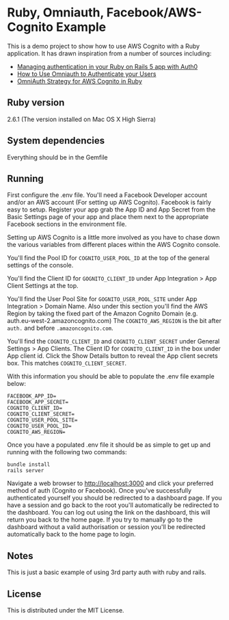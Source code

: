 # Ruby, Omniauth, Facebook/AWS-Cognito Example

This is a demo project to show how to use AWS Cognito with a Ruby application.
It has drawn inspiration from a number of sources including:

* [Managing authentication in your Ruby on Rails 5 app with Auth0](https://auth0.com/blog/rails-5-with-auth0/)
* [How to Use Omniauth to Authenticate your Users](https://code.tutsplus.com/articles/how-to-use-omniauth-to-authenticate-your-users--net-22094)
* [OmniAuth Strategy for AWS Cognito in Ruby ](https://github.com/Sage/omniauth-cognito-idp)

## Ruby version

2.6.1 (The version installed on Mac OS X High Sierra)

## System dependencies

Everything should be in the Gemfile

## Running

First configure the .env file.  You'll need a Facebook Developer account and/or an AWS account (For setting up AWS Cognito).
Facebook is fairly easy to setup.  Register your app grab the App ID and App Secret from the Basic Settings page of your app
and place them next to the appropriate Facebook sections in the environment file.

Setting up AWS Cognito is a little more involved as you have to chase down the various variables from different places within
the AWS Cognito console.

You'll find the Pool ID for `COGNITO_USER_POOL_ID` at the top of the general settings of the console.

You'll find the Client ID for `GOGNITO_CLIENT_ID` under App Integration > App Client Settings at the top.

You'll find the User Pool Site for `GOGNITO_USER_POOL_SITE` under App Integration > Domain Name.  Also under
this section you'll find the AWS Region by taking the fixed part of the Amazon Cognito Domain (e.g. auth.eu-west-2.amazoncognito.com)
The `COGNITO_AWS_REGION` is the bit after `auth.` and before `.amazoncognito.com`.

You'll find the `COGNITO_CLIENT_ID` and `COGNITO_CLIENT_SECRET` under General Settings > App Clients.  The Client ID for `COGNITO_CLIENT_ID`
in the box under App client id.  Click the Show Details button to reveal the App client secrets box.  This matches `COGNITO_CLIENT_SECRET`.

With this information you should be able to populate the .env file example below:

```env
FACEBOOK_APP_ID=
FACEBOOK_APP_SECRET=
COGNITO_CLIENT_ID=
COGNITO_CLIENT_SECRET=
COGNITO_USER_POOL_SITE=
COGNITO_USER_POOL_ID=
COGNITO_AWS_REGION=
```

Once you have a populated .env file it should be as simple to get up and running with the following two commands:

```
bundle install
rails server
```

Navigate a web browser to [http://localhost:3000](http://localhost:3000/) and click your preferred method of auth 
(Cognito or Facebook).  Once you've successfully authenticated yourself you should be redirected to a dashboard page.
If you have a session and go back to the root you'll automatically be redirected to the dashboard.  You can log out using
the link on the dashboard, this will return you back to the home page.  If you try to manually go to the dashboard without
a valid authorisation or session you'll be redirected automatically back to the home page to login.

## Notes

This is just a basic example of using 3rd party auth with ruby and rails.

## License

This is distributed under the MIT License.

